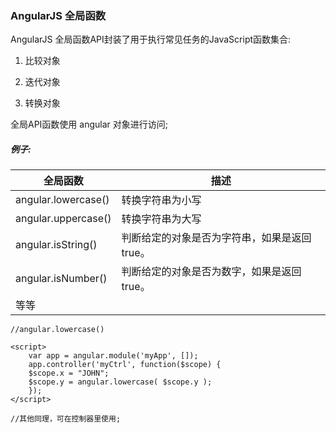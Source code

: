 
### AngularJS 全局函数

AngularJS 全局函数API封装了用于执行常见任务的JavaScript函数集合:

1. 比较对象

2. 迭代对象

3. 转换对象

全局API函数使用 angular 对象进行访问;

##### 例子:

全局函数 | 描述
      ---|---
angular.lowercase() | 转换字符串为小写
angular.uppercase() | 转换字符串为大写
angular.isString() | 判断给定的对象是否为字符串，如果是返回 true。
angular.isNumber() | 判断给定的对象是否为数字，如果是返回 true。
等等 |

````
//angular.lowercase()

<script>
    var app = angular.module('myApp', []);
    app.controller('myCtrl', function($scope) {
    $scope.x = "JOHN";
    $scope.y = angular.lowercase( $scope.y );
    });
</script>

//其他同理，可在控制器里使用;

````



















































